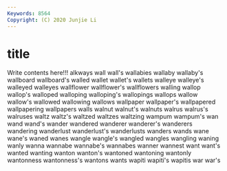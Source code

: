 ```yaml
---
Keywords: 8564
Copyright: (C) 2020 Junjie Li
---
```


# title

Write contents here!!!
alkways 
wall
wall's 
wallabies 
wallaby 
wallaby's 
wallboard 
wallboard's 
walled 
wallet 
wallet's 
wallets
walleye 
walleye's 
walleyed 
walleyes 
wallflower 
wallflower's 
wallflowers 
walling 
wallop 
wallop's
walloped 
walloping 
walloping's 
wallopings 
wallops 
wallow 
wallow's 
wallowed 
wallowing 
wallows
wallpaper 
wallpaper's 
wallpapered 
wallpapering 
wallpapers 
walls 
walnut 
walnut's 
walnuts 
walrus
walrus's 
walruses 
waltz 
waltz's 
waltzed 
waltzes 
waltzing 
wampum 
wampum's 
wan
wand 
wand's 
wander 
wandered 
wanderer 
wanderer's 
wanderers 
wandering 
wanderlust 
wanderlust's
wanderlusts 
wanders 
wands 
wane 
wane's 
waned 
wanes 
wangle 
wangle's 
wangled
wangles 
wangling 
waning 
wanly 
wanna 
wannabe 
wannabe's 
wannabes 
wanner 
wannest
want 
want's 
wanted 
wanting 
wanton 
wanton's 
wantoned 
wantoning 
wantonly 
wantonness
wantonness's 
wantons 
wants 
wapiti 
wapiti's 
wapitis 
war 
war's 
